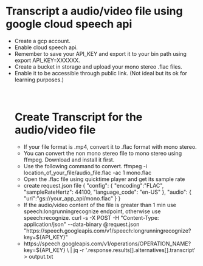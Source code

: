 
<b><h1>Transcript a audio/video file using google cloud speech api </h1></b>
<p>
<ul>
<li>Create a gcp account.</li>
<li>Enable cloud speech api.</li>
<li>Remember to save your API_KEY and export it to your bin path using export API_KEY=XXXXXX.</li>
<li>Create a bucket in storage and upload your mono stereo .flac files.</li>
<li>Enable it to be accessible through public link. (Not ideal but its ok for learning purposes.)</li>
<br>
<br>
<b><h1>Create Transcript for the audio/video file</h1></b>
<ul>
<li>
If your file format is .mp4, convert it to .flac format with mono stereo.</li>
<li>You can convert the non mono stereo file to mono stereo using ffmpeg. Download and install it first.</li>
<li>Use the following command to convert.
ffmpeg -i location_of_your_file/audio_file.flac -ac 1 mono.flac</li>
<li>Open the .flac file using quicktime player and get its sample rate </li>
<li>create request.json file
{
  "config": {
      "encoding":"FLAC",  
      "sampleRateHertz": 44100,  
      "language_code": "en-US"
  },
  "audio": {
      "uri":"gs://your_app_api/mono.flac"
  }
}</li>

<li>If the audio/video content of the file is greater than 1 min use speech:longrunningrecognize endpoint, otherwise use speech:recognize.
curl -s -X POST -H "Content-Type: application/json" --data-binary @request.json "https://speech.googleapis.com/v1/speech:longrunningrecognize?key=${API_KEY}"
</li>
<li>
https://speech.googleapis.com/v1/operations/OPERATION_NAME?key=${API_KEY} \
| jq -r '.response.results[].alternatives[].transcript' > output.txt
</li>
</ul>
